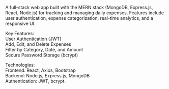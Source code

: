 A full-stack web app built with the MERN stack (MongoDB, Express.js, React, Node.js) for tracking and managing daily expenses. Features include user authentication, expense categorization, real-time analytics, and a responsive UI.

Key Features:<br>
User Authentication (JWT)<br>
Add, Edit, and Delete Expenses<br>
Filter by Category, Date, and Amount<br>
Secure Password Storage (bcrypt)<br>

Technologies:<br>
Frontend: React, Axios, Bootstrap<br>
Backend: Node.js, Express.js, MongoDB<br>
Authentication: JWT, bcrypt.
